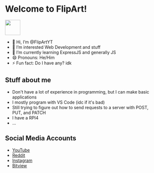<h1>Welcome to FlipArt!</h1>
<img src="https://yt3.googleusercontent.com/lbOEn2YSDl2ec1gvyRl3jkAeXCiZ2N_a-AlcLlZi3iQFEZBSxm3FIitsONc0xa3aH20bJusifw=s88-c-k-c0x00ffffff-no-rj" width="50">

- 👋 Hi, I’m @FlipArtYT
- 👀 I’m interested Web Development and stuff
- 🌱 I’m currently learning ExpressJS and generally JS
- 😄 Pronouns: He/Him
- ⚡ Fun fact: Do I have any? idk

<h2>Stuff about me</h2>
<ul>
  <li>Don't have a lot of experience in programming, but I can make basic applications</li>
  <li>I mostly program with VS Code (idc if it's bad)</li>
  <li>Still trying to figure out how to send requests to a server with <span style="italic">POST, PUT, and PATCH</span></li>
  <li>I have a RPI4</li>
  <li>...</li>
</ul>

<h2>Social Media Accounts</h2>
<ul>
  <li><a href="https://www.youtube.com/@FlipAmbigram">YouTube</a></li>
  <li><a href="https://reddit.com/user/MacNcheezOS">Reddit</a></li>
  <li><a href="https://instagram.com/thesquaredone">Instagram</a></li>
  <li><a href="https://www.bitview.net/user/FlipArt">Bitview</a></li>
</ul>
<!---
FlipArtYT/FlipArtYT is a ✨ special ✨ repository because its `README.md` (this file) appears on your GitHub profile.
You can click the Preview link to take a look at your changes.
--->
